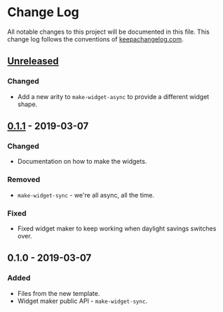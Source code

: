 # Change Log
All notable changes to this project will be documented in this file. This change log follows the conventions of [keepachangelog.com](http://keepachangelog.com/).

## [Unreleased]
### Changed
- Add a new arity to `make-widget-async` to provide a different widget shape.

## [0.1.1] - 2019-03-07
### Changed
- Documentation on how to make the widgets.

### Removed
- `make-widget-sync` - we're all async, all the time.

### Fixed
- Fixed widget maker to keep working when daylight savings switches over.

## 0.1.0 - 2019-03-07
### Added
- Files from the new template.
- Widget maker public API - `make-widget-sync`.

[Unreleased]: https://github.com/your-name/aoc-clj-2016/compare/0.1.1...HEAD
[0.1.1]: https://github.com/your-name/aoc-clj-2016/compare/0.1.0...0.1.1
